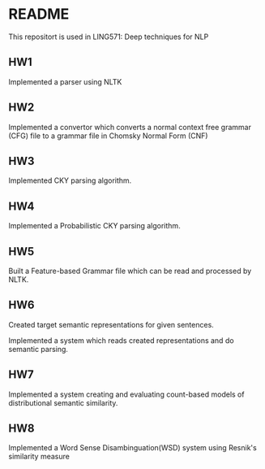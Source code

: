 # README

This repositort is used in LING571: Deep techniques for NLP

## HW1

Implemented a parser using NLTK

## HW2

Implemented a convertor which converts a normal context free grammar (CFG) file to a grammar file in Chomsky Normal Form (CNF)

## HW3

Implemented CKY parsing algorithm. 

## HW4

Implemented a Probabilistic CKY parsing algorithm. 

## HW5

Built a Feature-based Grammar file which can be read and processed by NLTK. 

## HW6

Created target semantic representations for given sentences. 

Implemented a system which reads created representations and do semantic parsing. 

## HW7

Implemented a system creating and evaluating count-based models of distributional semantic similarity.

## HW8

Implemented a Word Sense Disambinguation(WSD) system using Resnik's similarity measure

